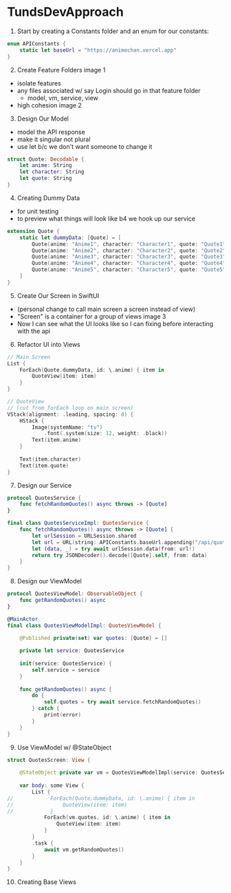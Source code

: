 # TundsDevApproach
1. Start by creating a Constants folder and an enum for our constants:
```swift
enum APIConstants {
    static let baseUrl = "https://animechan.vercel.app"
}
```


2. Create Feature Folders
image 1
* isolate features
* any files associated w/ say Login should go in that feature folder
    - model, vm, service, view
* high cohesion
image 2

3. Design Our Model
* model the API response
* make it singular not plural
* use let b/c we don't want someone to change it
```swift
struct Quote: Decodable {
    let anime: String
    let character: String
    let quote: String
}
```


4. Creating Dummy Data
* for unit testing
* to preview what things will look like b4 we hook up our service
```swift
extension Quote {
    static let dummyData: [Quote] = [
        Quote(anime: "Anime1", character: "Character1", quote: "Quote1"),
        Quote(anime: "Anime2", character: "Character2", quote: "Quote2"),
        Quote(anime: "Anime3", character: "Character3", quote: "Quote3"),
        Quote(anime: "Anime4", character: "Character4", quote: "Quote4"),
        Quote(anime: "Anime5", character: "Character5", quote: "Quote5"),
    ]
}
```


5. Create Our Screen in SwiftUI
* (personal change to call main screen a screen instead of view)
* "Screen" is a container for a group of views
image 3
* Now I can see what the UI looks like so I can fixing before interacting with the api


6. Refactor UI into Views
```swift
// Main Screen
List {
    ForEach(Quote.dummyData, id: \.anime) { item in
        QuoteView(item: item)
    }
}

// QuoteView
// (cut from forEach loop on main screen)
VStack(alignment: .leading, spacing: 8) {
    HStack {
        Image(systemName: "tv")
            .font(.system(size: 12, weight: .black))
        Text(item.anime)
    }
    
    Text(item.character)
    Text(item.quote)
}
```


7. Design our Service
```swift
protocol QuotesService {
    func fetchRandomQuotes() async throws -> [Quote]
}

final class QuotesServiceImpl: QuotesService {
    func fetchRandomQuotes() async throws -> [Quote] {
        let urlSession = URLSession.shared
        let url = URL(string: APIConstants.baseUrl.appending("/api/quotes"))
        let (data, _) = try await urlSession.data(from: url!)
        return try JSONDecoder().decode([Quote].self, from: data)
    }
}
```


8. Design our ViewModel
```swift
protocol QuotesViewModel: ObservableObject {
    func getRandomQuotes() async 
}

@MainActor
final class QuotesViewModelImpl: QuotesViewModel {

    @Published private(set) var quotes: [Quote] = []
    
    private let service: QuotesService
    
    init(service: QuotesService) {
        self.service = service
    }
    
    func getRandomQuotes() async {
        do {
            self.quotes = try await service.fetchRandomQuotes()
        } catch {
            print(error)
        }
    }
}
```

9. Use ViewModel w/ @StateObject
```swift
struct QuotesScreen: View {
    
    @StateObject private var vm = QuotesViewModelImpl(service: QuotesServiceImpl())
    
    var body: some View {
        List {
//            ForEach(Quote.dummyData, id: \.anime) { item in
//                QuoteView(item: item)
//            }
            ForEach(vm.quotes, id: \.anime) { item in
                QuoteView(item: item)
            }
        }
        .task {
            await vm.getRandomQuotes()
        }
    }
}
```


10. Creating Base Views
